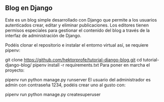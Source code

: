 ## Blog en Django
Este es un blog simple desarrollado con Django que permite a los usuarios autenticados crear, editar y eliminar publicaciones. 
Los editores tienen permisos especiales para gestionar el contenido del blog a través de la interfaz de administración de Django.

Podéis clonar el repositorio e instalar el entorno virtual así, se requiere pipenv:

git clone https://github.com/hektorprofe/tutorial-django-blog.git
cd tutorial-django-blog/
pipenv install -r requirements.txt
Para poner en marcha el proyecto:

pipenv run python manage.py runserver
El usuario del administrador es admin con contraseña 1234, podéis crear uno al gusto con:

pipenv run python manage.py createsuperuser
